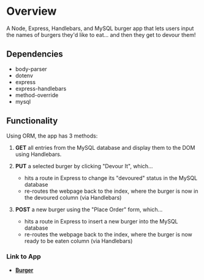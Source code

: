 # Overview
A Node, Express, Handlebars, and MySQL burger app that lets users input the names of burgers they'd like to eat... and then they get to devour them!

## Dependencies
* body-parser
* dotenv
* express
* express-handlebars
* method-override
* mysql

## Functionality
Using ORM, the app has 3 methods:

1. **GET** all entries from the MySQL database and display them to the DOM using Handlebars.

2. **PUT** a selected burger by clicking "Devour It", which... 
   * hits a route in Express to change its "devoured" status in the MySQL database
   * re-routes the webpage back to the index, where the burger is now in the devoured column (via Handlebars)

3. **POST** a new burger using the "Place Order" form, which... 
    * hits a route in Express to insert a new burger into the MySQL database
    * re-routes the webpage back to the index, where the burger is now ready to be eaten column (via Handlebars)


### Link to App
* <strong>[Burger](https://github.com/khanm1/burger)</strong>